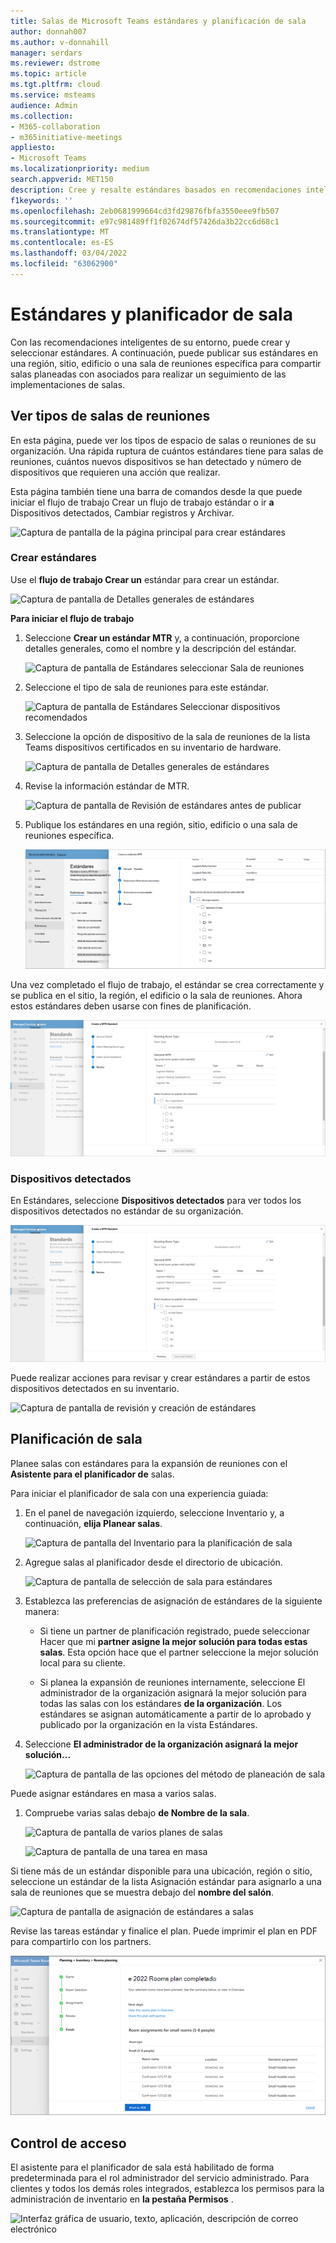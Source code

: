 ```yaml
---
title: Salas de Microsoft Teams estándares y planificación de sala
author: donnah007
ms.author: v-donnahill
manager: serdars
ms.reviewer: dstrome
ms.topic: article
ms.tgt.pltfrm: cloud
ms.service: msteams
audience: Admin
ms.collection:
- M365-collaboration
- m365initiative-meetings
appliesto:
- Microsoft Teams
ms.localizationpriority: medium
search.appverid: MET150
description: Cree y resalte estándares basados en recomendaciones inteligentes de su entorno.
f1keywords: ''
ms.openlocfilehash: 2eb0681999664cd3fd29876fbfa3550eee9fb507
ms.sourcegitcommit: e97c981489ff1f02674df57426da3b22cc6d68c1
ms.translationtype: MT
ms.contentlocale: es-ES
ms.lasthandoff: 03/04/2022
ms.locfileid: "63062900"
---
```

# <a name="standards-and-room-planner"></a>Estándares y planificador de sala

Con las recomendaciones inteligentes de su entorno, puede crear y seleccionar estándares. A continuación, puede publicar sus estándares en una región, sitio, edificio o una sala de reuniones específica para compartir salas planeadas con asociados para realizar un seguimiento de las implementaciones de salas.

## <a name="view-meeting-room-types"></a>Ver tipos de salas de reuniones

En esta página, puede ver los tipos de espacio de salas o reuniones de su organización. Una rápida ruptura de cuántos estándares tiene para salas de reuniones, cuántos nuevos dispositivos se han detectado y número de dispositivos que requieren una acción que realizar.

Esta página también tiene una barra de comandos desde la que puede iniciar el flujo de trabajo Crear un flujo de trabajo estándar o ir  **a** Dispositivos detectados, Cambiar registros y Archivar.

![Captura de pantalla de la página principal para crear estándares](../media/standards-and-room-planner-001.png)
### <a name="create-standards"></a>Crear estándares

Use el **flujo de trabajo Crear un** estándar para crear un estándar.

![Captura de pantalla de Detalles generales de estándares](../media/standards-and-room-planner-001.png)

**Para iniciar el flujo de trabajo**

1. Seleccione **Crear un estándar MTR** y, a continuación, proporcione detalles generales, como el nombre y la descripción del estándar.

   ![Captura de pantalla de Estándares seleccionar Sala de reuniones](../media/standards-and-room-planner-002.png)

1. Seleccione el tipo de sala de reuniones para este estándar.

   ![Captura de pantalla de Estándares Seleccionar dispositivos recomendados](../media/standards-and-room-planner-003.png)

1. Seleccione la opción de dispositivo de la sala de reuniones de la lista Teams dispositivos certificados en su inventario de hardware.

   ![Captura de pantalla de Detalles generales de estándares](../media/standards-and-room-planner-004.png)


1. Revise la información estándar de MTR.

   ![Captura de pantalla de Revisión de estándares antes de publicar](../media/standards-and-room-planner-005.png)

1. Publique los estándares en una región, sitio, edificio o una sala de reuniones específica.

   ![Captura de pantalla de lugares para publicar los estándares.](../media/standards-and-room-planner-006.png)

Una vez completado el flujo de trabajo, el estándar se crea correctamente y se publica en el sitio, la región, el edificio o la sala de reuniones. Ahora estos estándares deben usarse con fines de planificación.

![Captura de pantalla del estándar publicado correctamente'](../media/standards-and-room-planner-008.png)
### <a name="discovered-devices"></a>Dispositivos detectados

En Estándares, seleccione **Dispositivos detectados** para ver todos los dispositivos detectados no estándar de su organización.

![Captura de pantalla de los dispositivos detectados en una sala](../media/standards-and-room-planner-008.png)

Puede realizar acciones para revisar y crear estándares a partir de estos dispositivos detectados en su inventario.

![Captura de pantalla de revisión y creación de estándares](../media/standards-and-room-planner-009.png)

## <a name="room-planning"></a>Planificación de sala

Planee salas con estándares para la expansión de reuniones con el **Asistente para el planificador de** salas.

Para iniciar el planificador de sala con una experiencia guiada:

1. En el panel de navegación izquierdo, seleccione Inventario y, a continuación, **elija Planear salas**.

   ![Captura de pantalla del Inventario para la planificación de sala](../media/standards-and-room-planner-010.png)

1. Agregue salas al planificador desde el directorio de ubicación.

   ![Captura de pantalla de selección de sala para estándares](../media/standards-and-room-planner-011.png)

1. Establezca las preferencias de asignación de estándares de la siguiente manera:

   - Si tiene un partner de planificación registrado, puede seleccionar Hacer que mi **partner asigne la mejor solución para todas estas salas**. Esta opción hace que el partner seleccione la mejor solución local para su cliente.

   - Si planea la expansión de reuniones internamente, seleccione El administrador de la organización asignará la mejor solución para todas las salas con los estándares **de la organización**. Los estándares se asignan automáticamente a partir de lo aprobado y publicado por la organización en la vista Estándares.

1. Seleccione **El administrador de la organización asignará la mejor solución...**

   ![Captura de pantalla de las opciones del método de planeación de sala](../media/standards-and-room-planner-012.png)

Puede asignar estándares en masa a varios salas.

1. Compruebe varias salas debajo **de Nombre de la sala**.

   ![Captura de pantalla de varios planes de salas](../media/standards-and-room-planner-013.png)

   ![Captura de pantalla de una tarea en masa](../media/standards-and-room-planner-014.png)

Si tiene más de un estándar disponible para una ubicación, región o sitio, seleccione un estándar de la lista  Asignación estándar para asignarlo a una sala de reuniones que se muestra debajo del **nombre del salón**.

![Captura de pantalla de asignación de estándares a salas](../media/standards-and-room-planner-015.png)

Revise las tareas estándar y finalice el plan. Puede imprimir el plan en PDF para compartirlo con los partners.

![Captura de pantalla de los planes de salas completados](../media/standards-and-room-planner-016.png)

## <a name="access-control"></a>Control de acceso

El asistente para el planificador de sala está habilitado de forma predeterminada para el rol administrador del servicio administrado. Para clientes y todos los demás roles integrados, establezca los permisos para la administración de inventario en **la pestaña Permisos** .

![Interfaz gráfica de usuario, texto, aplicación, descripción de correo electrónico](../media/standards-and-room-planner-017.png)
